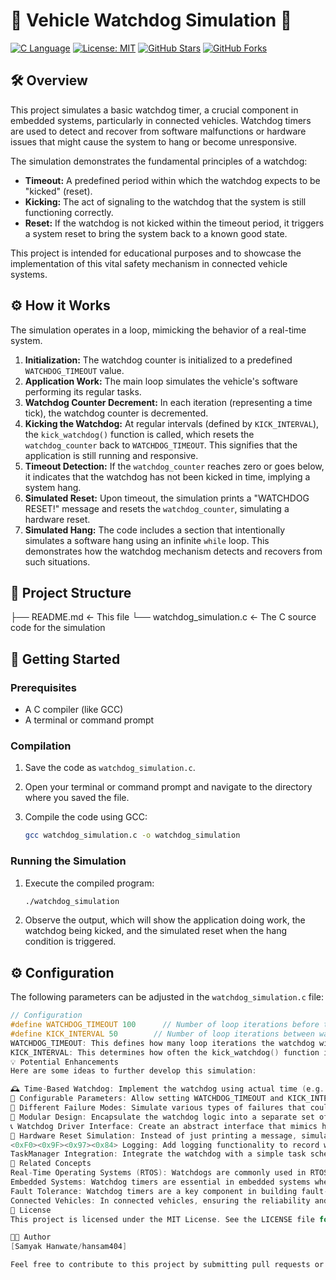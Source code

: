 # 🚗 Vehicle Watchdog Simulation 🐶

[![C Language](https://img.shields.io/badge/C-Programming-blue.svg)](https://en.wikipedia.org/wiki/C_(programming_language))
[![License: MIT](https://img.shields.io/badge/License-MIT-yellow.svg)](https://opensource.org/licenses/MIT)
[![GitHub Stars](https://img.shields.io/github/stars/YOUR_GITHUB_USERNAME/YOUR_REPOSITORY_NAME?style=social)](https://github.com/YOUR_GITHUB_USERNAME/YOUR_REPOSITORY_NAME/stargazers)
[![GitHub Forks](https://img.shields.io/github/forks/YOUR_GITHUB_USERNAME/YOUR_REPOSITORY_NAME?style=social)](https://github.com/YOUR_GITHUB_USERNAME/YOUR_REPOSITORY_NAME/network/members)

## 🛠️ Overview

This project simulates a basic watchdog timer, a crucial component in embedded systems, particularly in connected vehicles. Watchdog timers are used to detect and recover from software malfunctions or hardware issues that might cause the system to hang or become unresponsive.

The simulation demonstrates the fundamental principles of a watchdog:

* **Timeout:** A predefined period within which the watchdog expects to be "kicked" (reset).
* **Kicking:** The act of signaling to the watchdog that the system is still functioning correctly.
* **Reset:** If the watchdog is not kicked within the timeout period, it triggers a system reset to bring the system back to a known good state.

This project is intended for educational purposes and to showcase the implementation of this vital safety mechanism in connected vehicle systems.

## ⚙️ How it Works

The simulation operates in a loop, mimicking the behavior of a real-time system.

1.  **Initialization:** The watchdog counter is initialized to a predefined `WATCHDOG_TIMEOUT` value.
2.  **Application Work:** The main loop simulates the vehicle's software performing its regular tasks.
3.  **Watchdog Counter Decrement:** In each iteration (representing a time tick), the watchdog counter is decremented.
4.  **Kicking the Watchdog:** At regular intervals (defined by `KICK_INTERVAL`), the `kick_watchdog()` function is called, which resets the `watchdog_counter` back to `WATCHDOG_TIMEOUT`. This signifies that the application is still running and responsive.
5.  **Timeout Detection:** If the `watchdog_counter` reaches zero or goes below, it indicates that the watchdog has not been kicked in time, implying a system hang.
6.  **Simulated Reset:** Upon timeout, the simulation prints a "WATCHDOG RESET!" message and resets the `watchdog_counter`, simulating a hardware reset.
7.  **Simulated Hang:** The code includes a section that intentionally simulates a software hang using an infinite `while` loop. This demonstrates how the watchdog mechanism detects and recovers from such situations.

## 📂 Project Structure
├── README.md          <- This file
└── watchdog_simulation.c <- The C source code for the simulation


## 🚀 Getting Started

### Prerequisites

* A C compiler (like GCC)
* A terminal or command prompt

### Compilation

1.  Save the code as `watchdog_simulation.c`.
2.  Open your terminal or command prompt and navigate to the directory where you saved the file.
3.  Compile the code using GCC:

    ```bash
    gcc watchdog_simulation.c -o watchdog_simulation
    ```

### Running the Simulation

1.  Execute the compiled program:

    ```bash
    ./watchdog_simulation
    ```

2.  Observe the output, which will show the application doing work, the watchdog being kicked, and the simulated reset when the hang condition is triggered.

## ⚙️ Configuration

The following parameters can be adjusted in the `watchdog_simulation.c` file:

```c
// Configuration
#define WATCHDOG_TIMEOUT 100      // Number of loop iterations before timeout
#define KICK_INTERVAL 50        // Number of loop iterations between watchdog kicks
WATCHDOG_TIMEOUT: This defines how many loop iterations the watchdog will wait before assuming a system failure if it's not kicked. A higher value means a longer timeout period.
KICK_INTERVAL: This determines how often the kick_watchdog() function is called (in terms of loop iterations). The watchdog should be kicked more frequently than the timeout period to prevent resets during normal operation.
💡 Potential Enhancements
Here are some ideas to further develop this simulation:

🕰️ Time-Based Watchdog: Implement the watchdog using actual time (e.g., milliseconds) instead of loop iterations for more realistic timing. Explore using <time.h> functions.
📝 Configurable Parameters: Allow setting WATCHDOG_TIMEOUT and KICK_INTERVAL via command-line arguments or a configuration file.
🚦 Different Failure Modes: Simulate various types of failures that could prevent the watchdog from being kicked (e.g., a function taking too long, resource contention).
🧱 Modular Design: Encapsulate the watchdog logic into a separate set of functions or a structure for better organization and reusability.
📞 Watchdog Driver Interface: Create an abstract interface that mimics how a real watchdog driver would interact with the application code.
🔄 Hardware Reset Simulation: Instead of just printing a message, simulate a more detailed system reset process.
<0xF0><0x9F><0x97><0x84> Logging: Add logging functionality to record watchdog events (kicks, timeouts, resets) for debugging and analysis.
TaskManager Integration: Integrate the watchdog with a simple task scheduler to monitor the execution of different simulated tasks.
🔗 Related Concepts
Real-Time Operating Systems (RTOS): Watchdogs are commonly used in RTOS environments to ensure the reliability of time-critical tasks.
Embedded Systems: Watchdog timers are essential in embedded systems where manual intervention might not be possible in case of failures.
Fault Tolerance: Watchdog timers are a key component in building fault-tolerant systems that can automatically recover from errors.
Connected Vehicles: In connected vehicles, ensuring the reliability and safety of software components is paramount, making watchdog timers a critical safety mechanism.
📜 License
This project is licensed under the MIT License. See the LICENSE file for more details.

👨‍💻 Author
[Samyak Hanwate/hansam404]

Feel free to contribute to this project by submitting pull requests or suggesting improvements!

